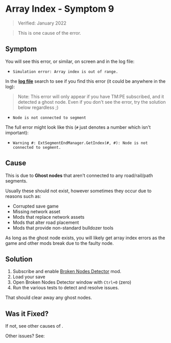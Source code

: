 # Array Index - Symptom 9

> Verified: January 2022

> This is one cause of the [](Simulation-error-Array-index-is-out-of-range.md) error.

## Symptom

You will see this error, or similar, on screen and in the log file:

* `Simulation error: Array index is out of range.`

In the [**log file**](Share-your-Cities-Skylines-log-file.md) search to see if you find this error (it could be anywhere
in the log):

> Note: This error will only appear if you have TM:PE subscribed, and it detected a ghost node. Even if you don't see the
> error, try the solution below regardless ;)

* `Node is not connected to segment`

The full error might look like this (`#` just denotes a number which isn't important):

* `Warning #: ExtSegmentEndManager.GetIndex(#, #): Node is not connected to segment.`

## Cause

This is due to **Ghost nodes** that aren't connected to any road/rail/path segments.

Usually these should not exist, however sometimes they occur due to reasons such as:

* Corrupted save game
* Missing network asset
* Mods that replace network assets
* Mods that alter road placement
* Mods that provide non-standard bulldozer tools

As long as the ghost node exists, you will likely get array index errors as the game and other mods break due to the
faulty node.

## Solution

1. Subscribe and enable [Broken Nodes Detector](https://steamcommunity.com/sharedfiles/filedetails/?id=1777173984) mod.
2. Load your save
3. Open Broken Nodes Detector window with `Ctrl+0` (zero)
4. Run the various tests to detect and resolve issues.

That should clear away any ghost nodes.

## Was it Fixed?

If not, see other causes of [](Simulation-error-Array-index-is-out-of-range.md).

Other issues? See: [](Troubleshooting.md)